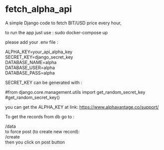 # fetch_alpha_api

A simple Django code to fetch BIT/USD price every hour, 

to run the app just use :
sudo docker-compose up

please add your .env file :  

ALPHA_KEY=your_api_alpha_key  
SECRET_KEY=django_secret_key  
DATABASE_NAME=alpha  
DATABASE_USER=alpha  
DATABASE_PASS=alpha  

SECRET_KEY can be generated with :  

#from django.core.management.utils import get_random_secret_key  
#get_random_secret_key()  

you can get the ALPHA_KEY at link: https://www.alphavantage.co/support/  

To get the records from db go to :  

/data  
to force post (to create new record):  
/create  
then you click on post button  
